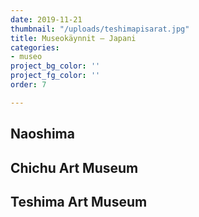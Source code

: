 ```yaml
---
date: 2019-11-21
thumbnail: "/uploads/teshimapisarat.jpg"
title: Museokäynnit – Japani
categories:
- museo
project_bg_color: ''
project_fg_color: ''
order: 7

---
```

## Naoshima

## Chichu Art Museum

## Teshima Art Museum